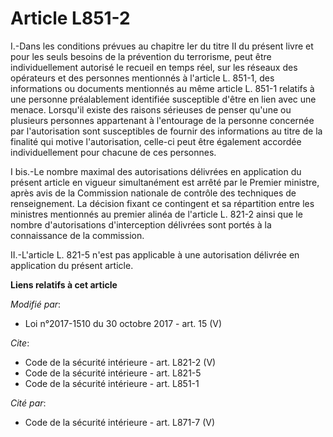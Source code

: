 # Article L851-2

I.-Dans les conditions prévues au chapitre Ier du titre II du présent livre et pour les seuls besoins de la prévention du
terrorisme, peut être individuellement autorisé le recueil en temps réel, sur les réseaux des opérateurs et des personnes
mentionnés à l'article L. 851-1, des informations ou documents mentionnés au même article L. 851-1 relatifs à une personne
préalablement identifiée susceptible d'être en lien avec une menace. Lorsqu'il existe des raisons sérieuses de penser qu'une
ou plusieurs personnes appartenant à l'entourage de la personne concernée par l'autorisation sont susceptibles de fournir des
informations au titre de la finalité qui motive l'autorisation, celle-ci peut être également accordée individuellement pour
chacune de ces personnes. 

I bis.-Le nombre maximal des autorisations délivrées en application du présent article en vigueur simultanément est arrêté
par le Premier ministre, après avis de la Commission nationale de contrôle des techniques de renseignement. La décision
fixant ce contingent et sa répartition entre les ministres mentionnés au premier alinéa de l'article L. 821-2 ainsi que le
nombre d'autorisations d'interception délivrées sont portés à la connaissance de la commission. 

II.-L'article L. 821-5 n'est pas applicable à une autorisation délivrée en application du présent article.

**Liens relatifs à cet article**

_Modifié par_:

  - Loi n°2017-1510 du 30 octobre 2017 - art. 15 (V)

_Cite_:

  - Code de la sécurité intérieure - art. L821-2 (V)
  - Code de la sécurité intérieure - art. L821-5
  - Code de la sécurité intérieure - art. L851-1

_Cité par_:

  - Code de la sécurité intérieure - art. L871-7 (V)
